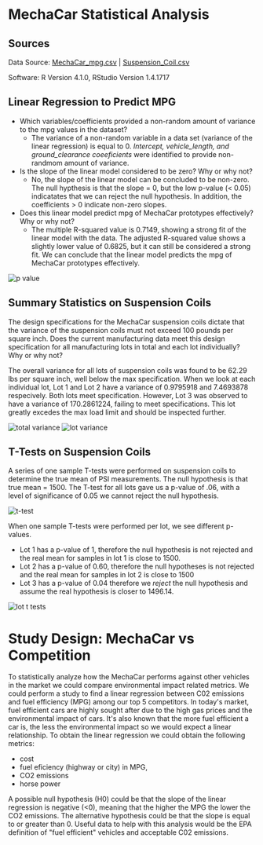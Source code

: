 # MechaCar Statistical Analysis

## Sources

Data Source:  [MechaCar_mpg.csv](https://github.com/monsecc01/MechaCar_Statistical_Analysis/blob/621f72d1094689ed2c9b467a1d42d3dcff991481/Resources/MechaCar_mpg.csv) | 
[Suspension_Coil.csv](https://github.com/monsecc01/MechaCar_Statistical_Analysis/blob/621f72d1094689ed2c9b467a1d42d3dcff991481/Resources/Suspension_Coil.csv)

Software: R Version 4.1.0, RStudio Version 1.4.1717

## Linear Regression to Predict MPG

* Which variables/coefficients provided a non-random amount of variance to the mpg values in the dataset?
  * The variance of a non-random variable in a data set (variance of the linear regression) is equal to 0. *Intercept, vehicle_length, and ground_clearance coeeficients* were identified to provide non-randmom amount of variance.
* Is the slope of the linear model considered to be zero? Why or why not?
  * No, the slope of the linear model can be concluded to be non-zero. The null hypthesis is that the slope = 0, but the low p-value (< 0.05) indicatates that we can reject the null hypothesis. In addition, the coefficients > 0 indicate non-zero slopes.
* Does this linear model predict mpg of MechaCar prototypes effectively? Why or why not?
  * The multiple R-squared value is 0.7149, showing a strong fit of the linear model with the data. The adjusted R-squared value shows a slightly lower value of 0.6825, but it can still be considered a strong fit. We can conclude that the linear model predicts the mpg of MechaCar prototypes effectively.

![p value](https://user-images.githubusercontent.com/81447450/125151962-89f18d00-e10f-11eb-8eb4-5bef3780bfa8.PNG)


## Summary Statistics on Suspension Coils

The design specifications for the MechaCar suspension coils dictate that the variance of the suspension coils must not exceed 100 pounds per square inch. 
Does the current manufacturing data meet this design specification for all manufacturing lots in total and each lot individually? Why or why not?

The overall variance for all lots of suspension coils was found to be 62.29 lbs per square inch, well below the max specification. 
When we look at each individual lot, Lot 1 and Lot 2 have a variance of 0.9795918 and 7.4693878 respecively. Both lots meet specification. However, Lot 3 was observed to have a variance of 170.2861224, failing to meet specifications. This lot greatly excedes the max load limit and should be inspected further. 

![total variance](https://user-images.githubusercontent.com/81447450/125152269-27998c00-e111-11eb-9492-3d09fbb3fda5.PNG)
![lot variance](https://user-images.githubusercontent.com/81447450/125152275-2d8f6d00-e111-11eb-91a0-855a480d9fac.PNG)


## T-Tests on Suspension Coils

A series of one sample T-tests were performed on suspension coils to determine the true mean of PSI measurements. The null hypothesis is that true mean = 1500.
The T-test for all lots gave us a p-value of .06, with a level of significance of 0.05 we cannot reject the null hypothesis. 

![t-test](https://user-images.githubusercontent.com/81447450/125154145-3a668d80-e11e-11eb-88e7-55e42cf03497.PNG)

When one sample T-tests were performed per lot, we see different p-values.
* Lot 1 has a p-value of 1, therefore the null hypothesis is not rejected and the real mean for samples in lot 1 is close to 1500.
* Lot 2 has a p-value of 0.60, therefore the null hypotheses is not rejected and the real mean for samples in lot 2 is close to 1500
* Lot 3 has a p-value of 0.04 therefore we *reject* the null hypothesis and assume the real hypothesis is closer to 1496.14.

![lot t tests](https://user-images.githubusercontent.com/81447450/125154119-0db27600-e11e-11eb-87f4-2cccbc849114.PNG)


# Study Design: MechaCar vs Competition

To statistically analyze how the MechaCar performs against other vehicles in the market we could compare environmental impact related metrics. We could perform a study to find a linear regression between C02 emissions and fuel efficiency (MPG) among our top 5 competitors. In today's market, fuel efficient cars are highly sought after due to the high gas prices and the environmental impact of cars. It's also known that the more fuel efficient a car is, the less the environmental impact so we would expect a linear relationship. To obtain the linear regression we could obtain the following metrics:
* cost
* fuel eficiency (highway or city) in MPG, 
* CO2 emissions
* horse power

A possible null hypothesis (H0) could be that the slope of the linear regression is negative (<0), meaning that the higher the MPG the lower the CO2 emissions. The alternative hypothesis could be that the slope is equal to or greater than 0. Useful data to help with this analysis would be the EPA definition of "fuel efficient" vehicles and acceptable C02 emissions.
